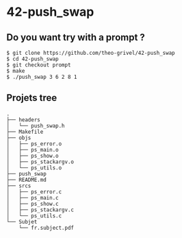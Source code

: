 # 42-push_swap

## Do you want try with a prompt ?

```
$ git clone https://github.com/theo-grivel/42-push_swap
$ cd 42-push_swap
$ git checkout prompt
$ make
$ ./push_swap 3 6 2 8 1
```

## Projets tree
```
.
├── headers
│   └── push_swap.h
├── Makefile
├── objs
│   ├── ps_error.o
│   ├── ps_main.o
│   ├── ps_show.o
│   ├── ps_stackargv.o
│   └── ps_utils.o
├── push_swap
├── README.md
├── srcs
│   ├── ps_error.c
│   ├── ps_main.c
│   ├── ps_show.c
│   ├── ps_stackargv.c
│   └── ps_utils.c
└── Subjet
    └── fr.subject.pdf
```

